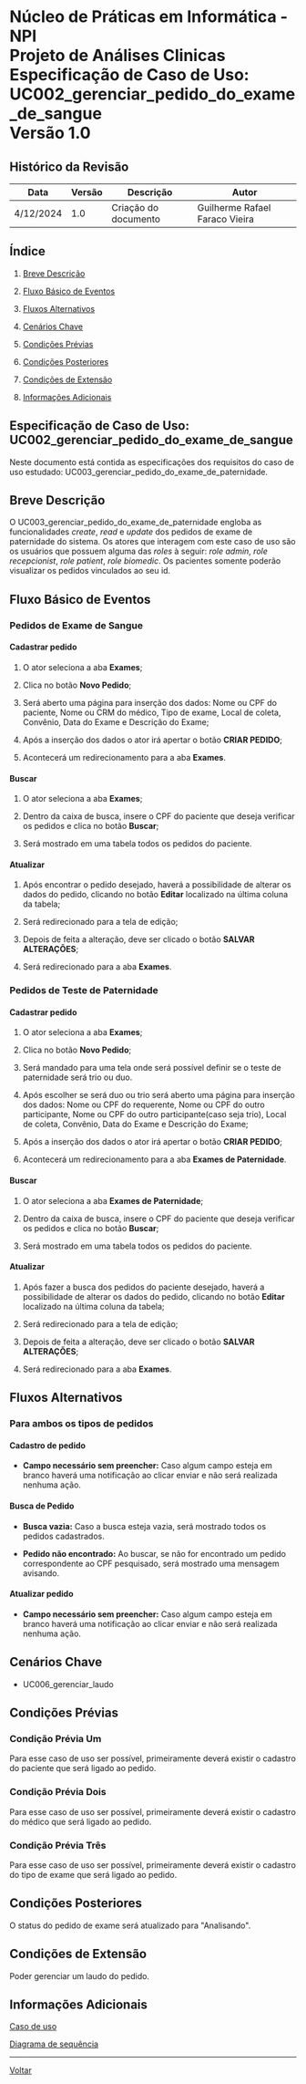 # Núcleo de Práticas em Informática - NPI </br> Projeto de Análises Clinicas </br> Especificação de Caso de Uso: UC002_gerenciar_pedido_do_exame_de_sangue </br> Versão 1.0

## Histórico da Revisão

| Data | Versão | Descrição | Autor |
| ---- | ------ | --------- | ----- |
| 4/12/2024 | 1.0 | Criação do documento | Guilherme Rafael Faraco Vieira |

## Índice

1. [Breve Descrição](#breve-descrição)

2. [Fluxo Básico de Eventos](#fluxo-básico-de-eventos)

3. [Fluxos Alternativos](#fluxos-alternativos)

4. [Cenários Chave](#cenários-chave)

5. [Condições Prévias](#condições-prévias)

6. [Condições Posteriores](#condições-posteriores)

7. [Condições de Extensão](#condições-de-extensão)
 
8. [Informações Adicionais](#informações-adicionais)

## Especificação de Caso de Uso: UC002_gerenciar_pedido_do_exame_de_sangue

Neste documento está contida as especificações dos requisitos do caso de uso estudado: UC003_gerenciar_pedido_do_exame_de_paternidade.

## Breve Descrição

O UC003_gerenciar_pedido_do_exame_de_paternidade engloba as funcionalidades *create*, *read* e *update* dos pedidos de exame de paternidade do sistema. Os atores que interagem com este caso de uso são os usuários que possuem alguma das *roles* à seguir: *role admin*, *role recepcionist*, *role patient*, *role biomedic*. Os pacientes somente poderão visualizar os pedidos vinculados ao seu id.

## Fluxo Básico de Eventos

### Pedidos de Exame de Sangue

#### Cadastrar pedido

1. O ator seleciona a aba **Exames**;

2. Clica no botão **Novo Pedido**;

3. Será aberto uma página para inserção dos dados: Nome ou CPF do paciente, Nome ou CRM do médico, Tipo de exame, Local de coleta, Convênio, Data do Exame e Descrição do Exame;

4. Após a inserção dos dados o ator irá apertar o botão **CRIAR PEDIDO**;

5. Acontecerá um redirecionamento para a aba **Exames**.

#### Buscar

1. O ator seleciona a aba **Exames**;

2. Dentro da caixa de busca, insere o CPF do paciente que deseja verificar os pedidos e clica no botão **Buscar**;

3. Será mostrado em uma tabela todos os pedidos do paciente.
  
#### Atualizar

1. Após encontrar o pedido desejado, haverá a possibilidade de alterar os dados do pedido, clicando no botão **Editar** localizado na última coluna da tabela;

2. Será redirecionado para a tela de edição;

3. Depois de feita a alteração, deve ser clicado o botão **SALVAR ALTERAÇÕES**;

4. Será redirecionado para a aba **Exames**.

### Pedidos de Teste de Paternidade

#### Cadastrar pedido

1. O ator seleciona a aba **Exames**;

2. Clica no botão **Novo Pedido**;

3. Será mandado para uma tela onde será possível definir se o teste de paternidade será trio ou duo.

4. Após escolher se será duo ou trio será aberto uma página para inserção dos dados: Nome ou CPF do requerente, Nome ou CPF do outro participante, Nome ou CPF do outro participante(caso seja trio), Local de coleta, Convênio, Data do Exame e Descrição do Exame;

5. Após a inserção dos dados o ator irá apertar o botão **CRIAR PEDIDO**;

6. Acontecerá um redirecionamento para a aba **Exames de Paternidade**.

#### Buscar

1. O ator seleciona a aba **Exames de Paternidade**;

2. Dentro da caixa de busca, insere o CPF do paciente que deseja verificar os pedidos e clica no botão **Buscar**;

3. Será mostrado em uma tabela todos os pedidos do paciente.
  
#### Atualizar

1. Após fazer a busca dos pedidos do paciente desejado, haverá a possibilidade de alterar os dados do pedido, clicando no botão **Editar** localizado na última coluna da tabela;

2. Será redirecionado para a tela de edição;

3. Depois de feita a alteração, deve ser clicado o botão **SALVAR ALTERAÇÕES**;

4. Será redirecionado para a aba **Exames**.

## Fluxos Alternativos

### Para ambos os tipos de pedidos

#### Cadastro de pedido
  
- **Campo necessário sem preencher:** Caso algum campo esteja em branco haverá uma notificação ao clicar enviar e não será realizada nenhuma ação.

#### Busca de Pedido

- **Busca vazia:** Caso a busca esteja vazia, será mostrado todos os pedidos cadastrados.

- **Pedido não encontrado:** Ao buscar, se não for encontrado um pedido correspondente ao CPF pesquisado, será mostrado uma mensagem avisando.

#### Atualizar pedido
  
- **Campo necessário sem preencher:** Caso algum campo esteja em branco haverá uma notificação ao clicar enviar e não será realizada nenhuma ação.

## Cenários Chave

- UC006_gerenciar_laudo

## Condições Prévias

### Condição Prévia Um

Para esse caso de uso ser possível, primeiramente deverá existir o cadastro do paciente que será ligado ao pedido.

### Condição Prévia Dois

Para esse caso de uso ser possível, primeiramente deverá existir o cadastro do médico que será ligado ao pedido.

### Condição Prévia Três

Para esse caso de uso ser possível, primeiramente deverá existir o cadastro do tipo de exame que será ligado ao pedido.

## Condições Posteriores

O status do pedido de exame será atualizado para "Analisando".

## Condições de Extensão

Poder gerenciar um laudo do pedido.

## Informações Adicionais

[Caso de uso](../caso_de_uso.md)

[Diagrama de sequência](../diagramas_de_sequencia/UC002_gerenciar_pedido_do_exame_de_sangue.md)

---

[Voltar](README.md)
